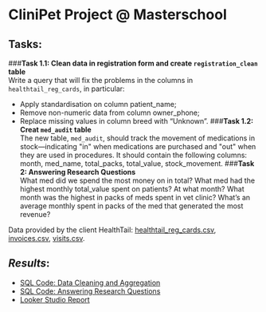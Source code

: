 # CliniPet Project @ Masterschool

## **Tasks**:
###**Task 1.1: Clean data in registration form and create `registration_clean` table**  
  Write a query that will fix the problems in the columns in `healthtail_reg_cards`, in particular: 
  - Apply standardisation on column patient_name;
  - Remove non-numeric data from column owner_phone;
  - Replace missing values in column breed with “Unknown”.
###**Task 1.2: Creat `med_audit` table**  
  The new table, `med_audit`, should track the movement of medications in stock—indicating "in" when medications are purchased and "out" when 
  they are used in procedures. It should contain the following columns:
  month, med_name, total_packs, total_value, stock_movement.
###**Task 2: Answering Research Questions**  
What med did we spend the most money on in total?
What med had the highest monthly total_value spent on patients? At what month?
What month was the highest in packs of meds spent in vet clinic?
What’s an average monthly spent in packs of the med that generated the most revenue?

Data provided by the client HealthTail: [healthtail_reg_cards.csv](https://github.com/armandaslid/clinipet_project/blob/main/project_files/healthtail_reg_cards.csv), [invoices.csv](https://github.com/armandaslid/clinipet_project/blob/main/project_files/invoices.csv), [visits.csv](https://github.com/armandaslid/clinipet_project/blob/main/project_files/visits.csv).


## *Results*:
- [SQL Code: Data Cleaning and Aggregation](https://github.com/armandaslid/clinipet_project/blob/main/project_files/step_1.sql)
- [SQL Code: Answering Research Questions](404)
- [Looker Studio Report](404)
